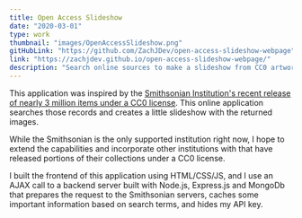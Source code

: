 ```yaml
---
title: Open Access Slideshow
date: "2020-03-01"
type: work
thumbnail: "images/OpenAccessSlideshow.png"
gitHubLink: "https://github.com/ZachJDev/open-access-slideshow-webpage"
link: "https://zachjdev.github.io/open-access-slideshow-webpage/"
description: "Search online sources to make a slideshow from CC0 artwork."
---
```


This application was inspired by the [Smithsonian Institution's recent release of nearly 3 million items under a CC0 license](https://www.si.edu/openaccess). This online application searches those records and creates a little slideshow with the returned images. 

While the Smithsonian is the only supported institution right now, I hope to extend the capabilities and incorporate other institutions with that have released portions of their collections under a CC0 license.

I built the frontend of this application using HTML/CSS/JS, and I use an AJAX call to a backend server built with Node.js, Express.js and MongoDb that prepares the request to the Smithsonian servers, caches some important information based on search terms, and hides my API key.
